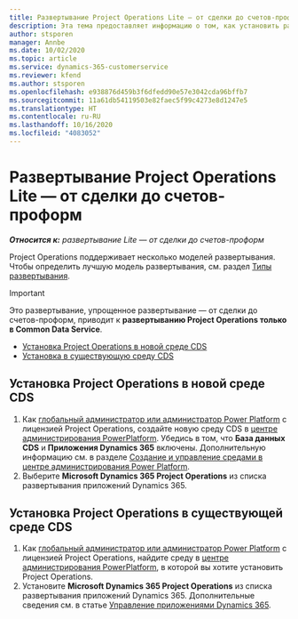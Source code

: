 ```yaml
---
title: Развертывание Project Operations Lite — от сделки до счетов-проформ
description: Эта тема предоставляет информацию о том, как установить развертывание Project Operations Lite — от сделки до счетов-проформ.
author: stsporen
manager: Annbe
ms.date: 10/02/2020
ms.topic: article
ms.service: dynamics-365-customerservice
ms.reviewer: kfend
ms.author: stsporen
ms.openlocfilehash: e938876d459b3f6dfedd90e57e3042cda96bffb7
ms.sourcegitcommit: 11a61db54119503e82faec5f99c4273e8d1247e5
ms.translationtype: HT
ms.contentlocale: ru-RU
ms.lasthandoff: 10/16/2020
ms.locfileid: "4083052"
---
```

# <a name="deploy-project-operations-lite-deployment--deal-to-proforma-invoicing"></a>Развертывание Project Operations Lite — от сделки до счетов-проформ

_**Относится к:** развертывание Lite — от сделки до счетов-проформ_

Project Operations поддерживает несколько моделей развертывания. Чтобы определить лучшую модель развертывания, см. раздел [Типы развертывания](determine-deployment-type.md).


> [!IMPORTANT]
> Это развертывание, упрощенное развертывание — от сделки до счетов-проформ, приводит к **развертыванию Project Operations только в Common Data Service**.

- [Установка Project Operations в новой среде CDS](#new)
- [Установка в существующую среду CDS](#existing)



## <a name="install-project-operations-to-a-new-cds-environment"></a><a name="new"></a>Установка Project Operations в новой среде CDS

1. Как [глобальный администратор или администратор Power Platform](https://docs.microsoft.com/power-platform/admin/global-service-administrators-can-administer-without-license) с лицензией Project Operations, создайте новую среду CDS в [центре администрирования PowerPlatform](https://admin.powerplatform.com). Убедись в том, что **База данных CDS** и **Приложения Dynamics 365** включены. Дополнительную информацию см. в разделе [Создание и управление средами в центре администрирования Power Platform](https://docs.microsoft.com/power-platform/admin/create-environment#create-an-environment-in-the-power-platform-admin-center).
2. Выберите **Microsoft Dynamics 365 Project Operations** из списка развертывания приложений Dynamics 365.


## <a name="install-project-operations-to-an-existing-cds-environment"></a><a name="existing"></a>Установка Project Operations в существующей среде CDS

1. Как [глобальный администратор или администратор Power Platform](https://docs.microsoft.com/power-platform/admin/global-service-administrators-can-administer-without-license) с лицензией Project Operations, найдите среду в [центре администрирования PowerPlatform](https://admin.powerplatform.com), в которой вы хотите установить Project Operations.
2. Установите **Microsoft Dynamics 365 Project Operations** из списка развертывания приложений Dynamics 365. Дополнительные сведения см. в статье [Управление приложениями Dynamics 365](https://docs.microsoft.com/power-platform/admin/manage-apps).


